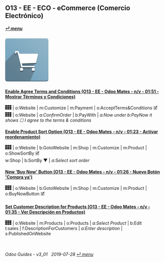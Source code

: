 ## O13 - EE - ECO - eCommerce (Comercio Electrónico)
#### [_&#x23CE; menu_](/o13/ee/o13-ee-guides_menu.md)
### ![eco](/doc/img/website_sale.png)

#### [Enable Agree Terms and Conditions (O13 - EE - Odoo Mates - n/v - 01:51 - Mostrar Términos y Condiciones)](https://youtube.com/embed/KntH3ZHd9dE?autoplay=1&start=0&end=0&rel=0)  
![apps](/doc/img/apps.png) | o:Website | m:Customize | m:Payment | o:AcceptTerms&Conditions &#x1F5F9;  
![apps](/doc/img/apps.png) | o:Website | _a:ConfirmOrder_ | b:PayWith | _a:Now under b:PayNow it shows &#x2610; I agree to the terms & conditions_  

#### [Enable Product Sort Option (O13 - EE - Odoo Mates - n/v - 01:23 - Activar reordenamiento)](https://youtube.com/embed/Oe5zPbHGdjk?autoplay=1&start=0&end=0&rel=0)  
![apps](/doc/img/apps.png) | o:Website | b:GotoWebsite | m:Shop | m:Customize | m:Product | o:ShowSortBy &#x1F5F9;  
w:Shop | b:SortBy &#x25BC; | _a:Select sort order_  

#### [New 'Buy Now' Button (O13 - EE - Odoo Mates - n/v - 01:26 - Nuevo Botón 'Compra ya')](https://youtube.com/embed/xrxmrFQLkmw?autoplay=1&start=0&end=0&rel=0)  
![apps](/doc/img/apps.png) | o:Website | b:GotoWebsite | m:Shop | m:Customize | m:Product | o:BuyNowButton &#x1F5F9;  

#### [Set Customer Description for Products (O13 - EE - Odoo Mates - n/v - 01:35 - Ver Descripción en Productos)](https://youtube.com/embed/tWvaAXw_DJ8?autoplay=1&start=0&end=0&rel=0)  
![apps](/doc/img/apps.png) | o:Website | m:Products | o:Products | _a:Select Product_ | b:Edit  
t:sales | f:DescriptionForCustomers | _a:Enter description_ | s:PublishedOnWebsite  

<br>

###### Odoo Guides - v3_01 &nbsp; 2019-07-28  [_&#x23CE; menu_](/o13/ee/o13-ee-guides_menu.md)
